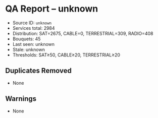 # QA Report – unknown

- Source ID: `unknown`
- Services total: 2984
- Distribution: SAT=2675, CABLE=0, TERRESTRIAL=309, RADIO=408
- Bouquets: 45
- Last seen: unknown
- Stale: unknown
- Thresholds: SAT≥50, CABLE≥20, TERRESTRIAL≥20

## Duplicates Removed
- None

## Warnings
- None
